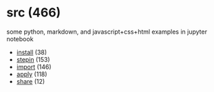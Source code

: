 # src (466)
some python, markdown, and javascript+css+html examples in jupyter notebook

+ [install](install/README.md) (38)
+ [stepin](stepin/README.md) (153)
+ [import](import/README.md) (146)
+ [apply](apply/README.md) (118)
+ [share](share/README.md) (12)
